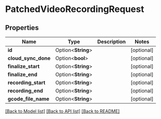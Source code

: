 # PatchedVideoRecordingRequest

## Properties

Name | Type | Description | Notes
------------ | ------------- | ------------- | -------------
**id** | Option<**String**> |  | [optional]
**cloud_sync_done** | Option<**bool**> |  | [optional]
**finalize_start** | Option<**String**> |  | [optional]
**finalize_end** | Option<**String**> |  | [optional]
**recording_start** | Option<**String**> |  | [optional]
**recording_end** | Option<**String**> |  | [optional]
**gcode_file_name** | Option<**String**> |  | [optional]

[[Back to Model list]](../README.md#documentation-for-models) [[Back to API list]](../README.md#documentation-for-api-endpoints) [[Back to README]](../README.md)


